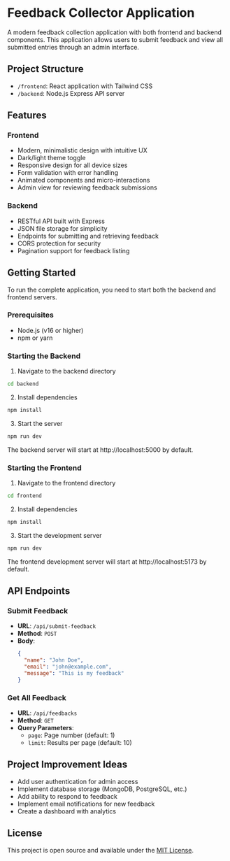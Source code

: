 # Feedback Collector Application

A modern feedback collection application with both frontend and backend components. This application allows users to submit feedback and view all submitted entries through an admin interface.

## Project Structure

- `/frontend`: React application with Tailwind CSS
- `/backend`: Node.js Express API server

## Features

### Frontend
- Modern, minimalistic design with intuitive UX
- Dark/light theme toggle
- Responsive design for all device sizes
- Form validation with error handling
- Animated components and micro-interactions
- Admin view for reviewing feedback submissions

### Backend
- RESTful API built with Express
- JSON file storage for simplicity
- Endpoints for submitting and retrieving feedback
- CORS protection for security
- Pagination support for feedback listing

## Getting Started

To run the complete application, you need to start both the backend and frontend servers.

### Prerequisites
- Node.js (v16 or higher)
- npm or yarn

### Starting the Backend

1. Navigate to the backend directory
```bash
cd backend
```

2. Install dependencies
```bash
npm install
```

3. Start the server
```bash
npm run dev
```

The backend server will start at http://localhost:5000 by default.

### Starting the Frontend

1. Navigate to the frontend directory
```bash
cd frontend
```

2. Install dependencies
```bash
npm install
```

3. Start the development server
```bash
npm run dev
```

The frontend development server will start at http://localhost:5173 by default.

## API Endpoints

### Submit Feedback
- **URL**: `/api/submit-feedback`
- **Method**: `POST`
- **Body**: 
  ```json
  {
    "name": "John Doe",
    "email": "john@example.com",
    "message": "This is my feedback"
  }
  ```

### Get All Feedback
- **URL**: `/api/feedbacks`
- **Method**: `GET`
- **Query Parameters**:
  - `page`: Page number (default: 1)
  - `limit`: Results per page (default: 10)

## Project Improvement Ideas

- Add user authentication for admin access
- Implement database storage (MongoDB, PostgreSQL, etc.)
- Add ability to respond to feedback
- Implement email notifications for new feedback
- Create a dashboard with analytics

## License

This project is open source and available under the [MIT License](LICENSE). 